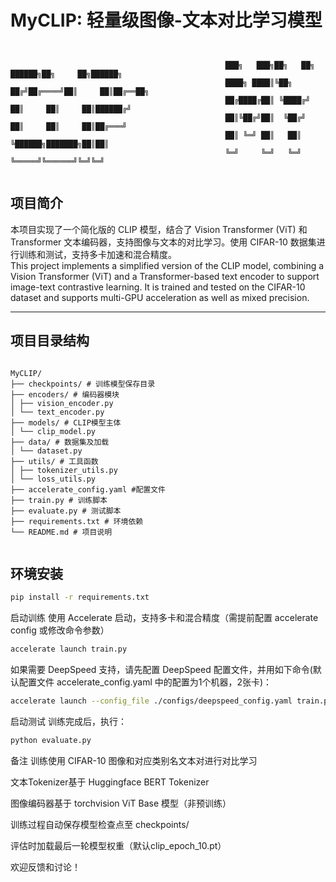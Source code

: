 # MyCLIP: 轻量级图像-文本对比学习模型

```text


                                                ███╗   ███╗██╗   ██╗ ██████╗██╗     ██╗██████╗ 
                                                ████╗ ████║╚██╗ ██╔╝██╔════╝██║     ██║██╔══██╗
                                                ██╔████╔██║ ╚████╔╝ ██║     ██║     ██║██████╔╝
                                                ██║╚██╔╝██║  ╚██╔╝  ██║     ██║     ██║██╔═══╝ 
                                                ██║ ╚═╝ ██║   ██║   ╚██████╗███████╗██║██║     
                                                ╚═╝     ╚═╝   ╚═╝    ╚═════╝╚══════╝╚═╝╚═╝     
                                               

```             

## 项目简介

本项目实现了一个简化版的 CLIP 模型，结合了 Vision Transformer (ViT) 和 Transformer 文本编码器，支持图像与文本的对比学习。使用 CIFAR-10 数据集进行训练和测试，支持多卡加速和混合精度。  
This project implements a simplified version of the CLIP model, combining a Vision Transformer (ViT) and a Transformer-based text encoder to support image-text contrastive learning. It is trained and tested on the CIFAR-10 dataset and supports multi-GPU acceleration as well as mixed precision.

---

## 项目目录结构

```text

MyCLIP/
├── checkpoints/ # 训练模型保存目录
├── encoders/ # 编码器模块
│ ├── vision_encoder.py
│ └── text_encoder.py
├── models/ # CLIP模型主体
│ └── clip_model.py
├── data/ # 数据集及加载
│ └── dataset.py
├── utils/ # 工具函数
│ ├── tokenizer_utils.py
│ └── loss_utils.py
├── accelerate_config.yaml #配置文件
├── train.py # 训练脚本
├── evaluate.py # 测试脚本
├── requirements.txt # 环境依赖
└── README.md # 项目说明


```

## 环境安装

```bash
pip install -r requirements.txt
```

启动训练
使用 Accelerate 启动，支持多卡和混合精度（需提前配置 accelerate config 或修改命令参数）

```bash
accelerate launch train.py
```
如果需要 DeepSpeed 支持，请先配置 DeepSpeed 配置文件，并用如下命令(默认配置文件 accelerate_config.yaml 中的配置为1个机器，2张卡)：

```bash
accelerate launch --config_file ./configs/deepspeed_config.yaml train.py
```
启动测试
训练完成后，执行：


```bash
python evaluate.py
```
备注
训练使用 CIFAR-10 图像和对应类别名文本对进行对比学习

文本Tokenizer基于 Huggingface BERT Tokenizer

图像编码器基于 torchvision ViT Base 模型（非预训练）

训练过程自动保存模型检查点至 checkpoints/

评估时加载最后一轮模型权重（默认clip_epoch_10.pt）

欢迎反馈和讨论！
